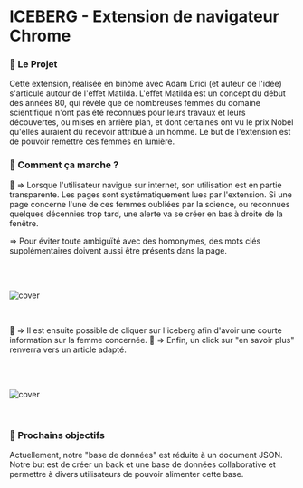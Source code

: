 # ICEBERG - Extension de navigateur Chrome

### :rainbow: Le Projet

Cette extension, réalisée en binôme avec Adam Drici (et auteur de l'idée) s'articule autour de l'effet Matilda. 
L'effet Matilda est un concept du début des années 80, qui révèle que de nombreuses femmes du domaine scientifique n'ont pas été reconnues pour leurs travaux et leurs découvertes, ou mises en arrière plan, et dont certaines ont vu le prix Nobel qu'elles auraient dû recevoir attribué à un homme. 
Le but de l'extension est de pouvoir remettre ces femmes en lumière. 

### :wrench: Comment ça marche ?

:triangular_flag_on_post: => Lorsque l'utilisateur navigue sur internet, son utilisation est en partie transparente. Les pages sont systématiquement lues par l'extension.
Si une page concerne l'une de ces femmes oubliées par la science, ou reconnues quelques décennies trop tard, une alerte va se créer en bas à droite de la fenêtre.

  => Pour éviter toute ambiguïté avec des homonymes, des mots clés supplémentaires doivent aussi être présents dans la page.

<br/>
<br/>

![cover](https://github.com/clem0316/Iceberg_Extension_Chrome/blob/2d184ee4dca7a6ae0ee10f87d14008d377a44425/img/Image%2031-08-2023%20%C3%A0%2012.08.jpg)

<br/>

:triangular_flag_on_post: => Il est ensuite possible de cliquer sur l'iceberg afin d'avoir une courte information sur la femme concernée.
:triangular_flag_on_post: => Enfin, un click sur "en savoir plus" renverra vers un article adapté.

<br/>
<br/>

![cover](https://github.com/clem0316/Iceberg_Extension_Chrome/blob/85633ca19d288eb0fe7ecc30be15e8cb1c648b7b/img/Image%2031-08-2023%20%C3%A0%2012.08%20(1).jpg)

<br/>

### :hammer: Prochains objectifs

Actuellement, notre "base de données" est réduite à un document JSON. Notre but est de créer un back et une base de données collaborative et permettre à divers utilisateurs de pouvoir alimenter cette base. 
